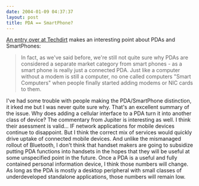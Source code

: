 ```yaml
---
date: 2004-01-09 04:37:37
layout: post
title: PDA == SmartPhone?
---
```


[An entry over at Techdirt](http://www.techdirt.com/news/wireless/article/3226) makes an interesting point about PDAs and SmartPhones:


> In fact, as we've said before, we're still not quite sure why PDAs are considered a separate market category from smart phones - as a smart phone is really just a connected PDA. Just like a computer without a modem is still a computer, no one called computers "Smart Computers" when people finally started adding modems or NIC cards to them.

I've had some trouble with people making the PDA/SmartPhone distinction, it irked me but I was never quite sure why. That's an excellent summary of the issue. Why does adding a cellular interface to a PDA turn it into another class of device? The commentary from Jupiter is interesting as well. I think their asessment is valid... IF network applications for mobile devices continue to disappoint. But I think the correct mix of services would quickly drive uptake of connected mobile devices. And unlike the mismanaged rollout of Bluetooth, I don't think that handset makers are going to subsidize putting PDA functions into handsets in the hopes that they will be useful at some unspecified point in the future. Once a PDA is a useful and fully contained personal information device, I think those numbers will change. As long as the PDA is mostly a desktop peripheral with small classes of underdeveloped standalone applications, those numbers will remain low.

